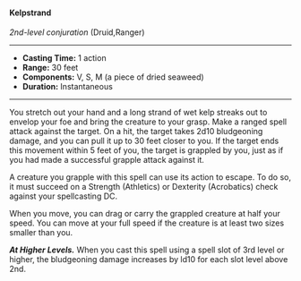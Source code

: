 #### Kelpstrand
*2nd-level conjuration* (Druid,Ranger)
___
- **Casting Time:** 1 action
- **Range:** 30 feet
- **Components:** V, S, M (a piece of dried seaweed)
- **Duration:** Instantaneous
---
You stretch out your hand and a long strand of wet kelp streaks out to envelop your foe and bring the creature to your grasp. Make a ranged spell attack against the target. On a hit, the target takes 2d10 bludgeoning damage, and you can pull it up to 30 feet closer to you. If the target ends this movement within 5 feet of you, the target is grappled by you, just as if you had made a successful grapple attack against it.

A creature you grapple with this spell can use its action to escape. To do so, it must succeed on a Strength (Athletics) or Dexterity (Acrobatics) check against your spellcasting DC.

When you move, you can drag or carry the grappled creature at half your speed. You can move at your full speed if the creature is at least two sizes smaller than you.

***At Higher Levels.***  When you cast this spell using a spell slot of 3rd level or higher, the bludgeoning damage increases by ld10 for each slot level above 2nd.
